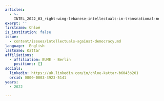 ```yaml
---
articles:
  - >-
    INTEL_2022_03_right-wing-lebanese-intellectuals-in-transnational-networks-during-the-lebanese-civil-war
exerpt: ''
firstname: Chloé
is_institution: false
issue:
  - content/issues/intellectuals-against-democracy.md
language:  English
lastname: Kattar
affiliations:
  - affiliation: EUME - Berlin
    positions: []
socials:
  linkedin: https://uk.linkedin.com/in/chloe-kattar-b6043b201
  orcid: 0000-0003-3923-5141
years:
  - 2022

---
```

